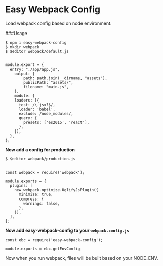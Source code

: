 # Easy Webpack Config
Load webpack config based on node environment.

###Usage
```
$ npm i easy-webpack-config
$ mkdir webpack
$ $editor webpack/default.js


module.export = {
  entry: "./app/app.js",
	output: {
		path: path.join(__dirname, "assets"),
		publicPath: "assets/",
		filename: "main.js", 
	},
	module: {
    loaders: [{
      test: /\.jsx?$/,
      loader: 'babel',
      exclude: /node_modules/,
      query: {
        presets: ['es2015', 'react'],
      },
    }],
  },
};
```

**Now add a config for production**

```
$ $editor webpack/production.js


const webpack = require('webpack');

module.exports = {
  plugins: [
    new webpack.optimize.UglifyJsPlugin({
      minimize: true,
      compress: {
        warnings: false,
      },
    }),
  ],
};
```
**Now add easy-webpack-config to your ```webpack.config.js```**

```
const ebc = require('easy-webpack-config');

module.exports = ebc.getEnvConfig

```

Now when you run webpack, files will be built based on your NODE_ENV.
